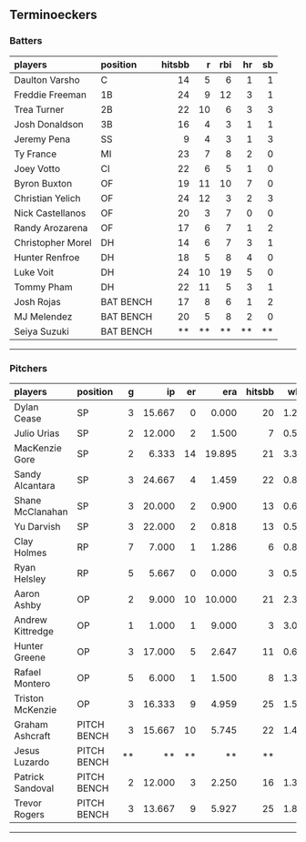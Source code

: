 ## Terminoeckers

### Batters

 
|players           |position  | hitsbb|  r| rbi| hr| sb| 
|:-----------------|:---------|------:|--:|---:|--:|--:| 
|Daulton Varsho    |C         |     14|  5|   6|  1|  1| 
|Freddie Freeman   |1B        |     24|  9|  12|  3|  1| 
|Trea Turner       |2B        |     22| 10|   6|  3|  3| 
|Josh Donaldson    |3B        |     16|  4|   3|  1|  1| 
|Jeremy Pena       |SS        |      9|  4|   3|  1|  3| 
|Ty France         |MI        |     23|  7|   8|  2|  0| 
|Joey Votto        |CI        |     22|  6|   5|  1|  0| 
|Byron Buxton      |OF        |     19| 11|  10|  7|  0| 
|Christian Yelich  |OF        |     24| 12|   3|  2|  3| 
|Nick Castellanos  |OF        |     20|  3|   7|  0|  0| 
|Randy Arozarena   |OF        |     17|  6|   7|  1|  2| 
|Christopher Morel |DH        |     14|  6|   7|  3|  1| 
|Hunter Renfroe    |DH        |     18|  5|   8|  4|  0| 
|Luke Voit         |DH        |     24| 10|  19|  5|  0| 
|Tommy Pham        |DH        |     22| 11|   5|  3|  1| 
|Josh Rojas        |BAT BENCH |     17|  8|   6|  1|  2| 
|MJ Melendez       |BAT BENCH |     20|  5|   8|  2|  0| 
|Seiya Suzuki      |BAT BENCH |     **| **|  **| **| **| 


* * *

### Pitchers

 
|players          |position    |  g|     ip| er|    era| hitsbb|  whip| so|  w| sv| 
|:----------------|:-----------|--:|------:|--:|------:|------:|-----:|--:|--:|--:| 
|Dylan Cease      |SP          |  3| 15.667|  0|  0.000|     20| 1.277| 27|  1|  0| 
|Julio Urias      |SP          |  2| 12.000|  2|  1.500|      7| 0.583| 16|  1|  0| 
|MacKenzie Gore   |SP          |  2|  6.333| 14| 19.895|     21| 3.316|  4|  0|  0| 
|Sandy Alcantara  |SP          |  3| 24.667|  4|  1.459|     22| 0.892| 19|  1|  0| 
|Shane McClanahan |SP          |  3| 20.000|  2|  0.900|     13| 0.650| 24|  1|  0| 
|Yu Darvish       |SP          |  3| 22.000|  2|  0.818|     13| 0.591| 18|  3|  0| 
|Clay Holmes      |RP          |  7|  7.000|  1|  1.286|      6| 0.857|  7|  0|  4| 
|Ryan Helsley     |RP          |  5|  5.667|  0|  0.000|      3| 0.529|  7|  0|  2| 
|Aaron Ashby      |OP          |  2|  9.000| 10| 10.000|     21| 2.333|  7|  0|  0| 
|Andrew Kittredge |OP          |  1|  1.000|  1|  9.000|      3| 3.000|  1|  0|  0| 
|Hunter Greene    |OP          |  3| 17.000|  5|  2.647|     11| 0.647| 21|  1|  0| 
|Rafael Montero   |OP          |  5|  6.000|  1|  1.500|      8| 1.333|  5|  0|  0| 
|Triston McKenzie |OP          |  3| 16.333|  9|  4.959|     25| 1.531| 17|  1|  0| 
|Graham Ashcraft  |PITCH BENCH |  3| 15.667| 10|  5.745|     22| 1.404| 10|  1|  0| 
|Jesus Luzardo    |PITCH BENCH | **|     **| **|     **|     **|    **| **| **| **| 
|Patrick Sandoval |PITCH BENCH |  2| 12.000|  3|  2.250|     16| 1.333| 13|  0|  0| 
|Trevor Rogers    |PITCH BENCH |  3| 13.667|  9|  5.927|     25| 1.829| 14|  1|  0| 


* * *


